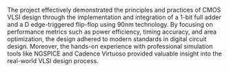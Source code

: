 The project effectively demonstrated the principles and practices of CMOS VLSI design through the implementation and integration of a 1-bit full adder and a D edge-triggered flip-flop 
using 90nm technology. By focusing on performance metrics such as power efficiency, timing accuracy, and area optimization, the design adhered to modern standards in digital circuit design. 
Moreover, the hands-on experience with professional simulation tools like NGSPICE and Cadence Virtuoso provided valuable insight into the real-world VLSI design process.
